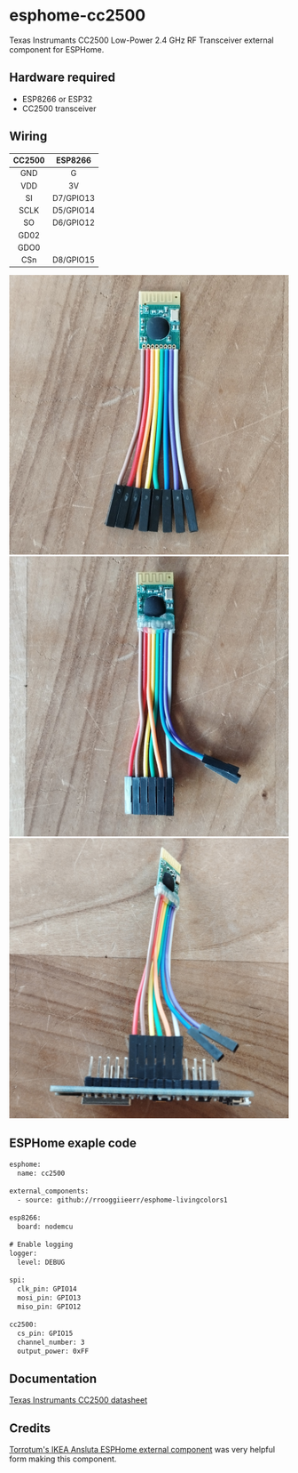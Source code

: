 # esphome-cc2500
Texas Instrumants CC2500 Low-Power 2.4 GHz RF Transceiver external component for ESPHome.

## Hardware required
- ESP8266 or ESP32
- CC2500 transceiver

## Wiring ##

|CC2500| ESP8266 |
|:----:|:-------:|
| GND  |    G    |
| VDD  |   3V    |
|  SI  |D7/GPIO13|
| SCLK |D5/GPIO14|
|  SO  |D6/GPIO12|
| GD02 |         |
| GDO0 |         |
| CSn  |D8/GPIO15|

![](wiring1.jpg)
![](wiring2.jpg)
![](wiring3.jpg)
## ESPHome exaple code
```
esphome:
  name: cc2500

external_components:
  - source: github://rrooggiieerr/esphome-livingcolors1

esp8266:
  board: nodemcu

# Enable logging
logger:
  level: DEBUG

spi:
  clk_pin: GPIO14
  mosi_pin: GPIO13
  miso_pin: GPIO12

cc2500:
  cs_pin: GPIO15
  channel_number: 3
  output_power: 0xFF

```

## Documentation
[Texas Instrumants CC2500 datasheet](https://www.ti.com/lit/ds/symlink/cc2500.pdf)

## Credits
[Torrotum's IKEA Ansluta ESPHome external component](https://github.com/torrottum/ikea-ansluta-esphome) was very helpful form making this component.
